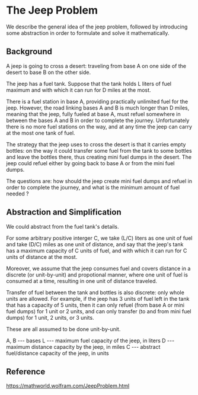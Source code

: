 # The Jeep Problem 

We describe the general idea of the jeep problem, followed by introducing
some abstraction in order to formulate and solve it mathematically.

## Background

A jeep is going to cross a desert: traveling from base A on one side
of the desert to base B on the other side. 

The jeep has a fuel tank. Suppose that the tank holds L liters of fuel
maximum and with which it can run for D miles at the most.

There is a fuel station in base A, providing practically unlimited
fuel for the jeep.  However, the road linking bases A and B is much longer
than D miles, meaning that the jeep, fully fueled at base A, must refuel
somewhere in between the bases A and B in order to complete the journey.
Unfortunately there is no more fuel stations on the way, and at any time
the jeep can carry at the most one tank of fuel.

 
The strategy that the jeep uses to cross the desert
is that it carries empty bottles:  on the way it could transfer some fuel 
from the tank to some bottles and leave the bottles there, thus creating 
mini fuel dumps in the desert. The jeep could refuel either by going back to base 
A or from the mini fuel dumps.  


The questions are: how should the jeep create mini fuel dumps and 
refuel in order to complete the journey, and  what is the minimum amount of 
fuel needed ?   

## Abstraction and Simplification

We could abstract from the fuel tank's details.

For some arbitrary positive interger C, we take (L/C) liters as one unit of fuel
and take (D/C) miles as one unit of distance, and say that the jeep's tank has a
maximum capacity of C units of fuel, and with which it can run for C units of
distance at the most.

Moreover, we assume that the jeep consumes fuel and covers distance in a discrete
(or unit-by-unit) and propotional manner, where one unit of fuel is consumed at
a time,  resulting in one unit of distance traveled.

Transfer of fuel between the tank and bottles is also discrete:  only whole units
are allowed. For example, if the jeep has 3 units of fuel left in the tank
that has a capacity of 5 units, then it can only refuel (from base A or mini fuel dumps)
for 1 unit or 2 units, and can only transfer (to and from mini fuel dumps) for 1 unit, 2 units,
or 3 units. 

These are all assumed to be done unit-by-unit.

A, B --- bases
L --- maximum fuel capacity of the jeep, in liters 
D --- maximum distance capacity by the jeep, in miles
C --- abstract fuel/distance capacity of the jeep, in units

## Reference

https://mathworld.wolfram.com/JeepProblem.html 